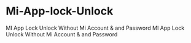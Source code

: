 # Mi-App-lock-Unlock
MI App Lock Unlock Without Mi Account &amp; and Password
MI App Lock Unlock Without Mi Account & and Password
